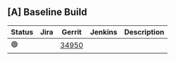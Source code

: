 [A] Baseline Build
------------------

| Status | Jira | Gerrit | Jenkins | Description |
| ------ | ---- | ------ | ------- | ----------- |
| :green_circle: | | [34950](https://gerrit.opencord.org/c/ofagent-go/+/34950) | | |